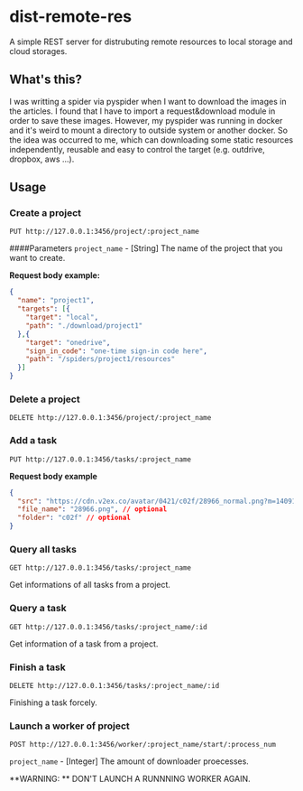 # dist-remote-res

A simple REST server for distrubuting remote resources to local storage and cloud storages.

## What's this?

I was writting a spider via pyspider when I want to download the images in the articles. I found that I have to import a request&download module in order to save these images. However, my pyspider was running in docker and it's weird to mount a directory to outside system or another docker. So the idea was occurred to me, which can downloading some  static resources independently, reusable and easy to control the target (e.g. outdrive, dropbox, aws ...).

## Usage

### Create a project

`PUT http://127.0.0.1:3456/project/:project_name`

####Parameters
`project_name` - [String]
The name of the project that you want to create.

**Request body example:**
```json
{
  "name": "project1",
  "targets": [{
    "target": "local",
    "path": "./download/project1"
  },{
    "target": "onedrive",
    "sign_in_code": "one-time sign-in code here",
    "path": "/spiders/project1/resources"
  }]
}
```

### Delete a project

`DELETE http://127.0.0.1:3456/project/:project_name`


### Add a task

`PUT http://127.0.0.1:3456/tasks/:project_name`

**Request body example**
```json
{
  "src": "https://cdn.v2ex.co/avatar/0421/c02f/28966_normal.png?m=1409153157",
  "file_name": "28966.png", // optional
  "folder": "c02f" // optional
}
```

### Query all tasks

`GET http://127.0.0.1:3456/tasks/:project_name`

Get informations of all tasks from a project.

### Query a task

`GET http://127.0.0.1:3456/tasks/:project_name/:id`

Get information of a task from a project.

### Finish a task

`DELETE http://127.0.0.1:3456/tasks/:project_name/:id`

Finishing a task forcely.

### Launch a worker of project

`POST http://127.0.0.1:3456/worker/:project_name/start/:process_num`

`project_name` - [Integer]
The amount of downloader proecesses.

**WARNING: ** DON'T LAUNCH A RUNNNING WORKER AGAIN.